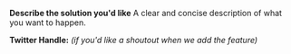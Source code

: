 **Describe the solution you'd like**
A clear and concise description of what you want to happen.

**Twitter Handle:**
*(if you'd like a shoutout when we add the feature)*
